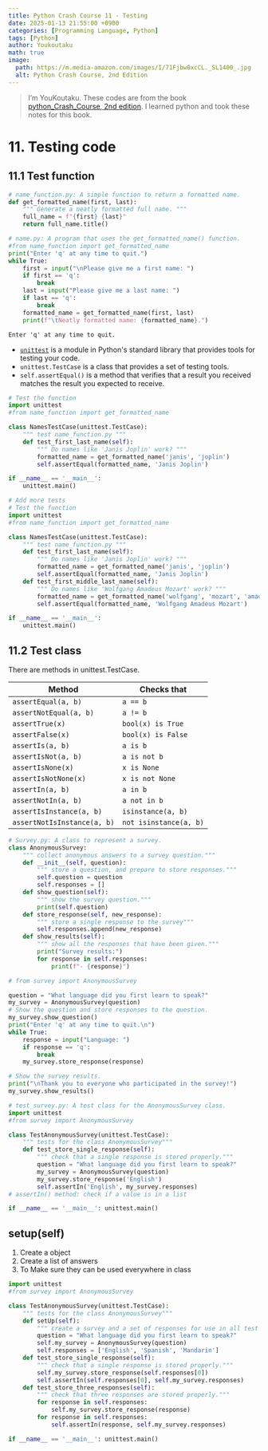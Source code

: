 ```yaml
---
title: Python Crash Course 11 - Testing
date: 2025-01-13 21:55:00 +0900
categories: [Programming Language, Python]
tags: [Python]
author: Youkoutaku
math: true
image:
  path: https://m.media-amazon.com/images/I/71Fjbw0xcCL._SL1400_.jpg
  alt: Python Crash Course, 2nd Edition
---
```


> I’m YouKoutaku. These codes are from the book [python_Crash_Course, 2nd edition](https://books.google.co.jp/books/about/Python_Crash_Course_2nd_Edition.html?id=w1v6DwAAQBAJ&redir_esc=y). I learned python and took these notes for this book.

# 11. Testing code

## 11.1 Test function



```python
# name_function.py: A simple function to return a formatted name.
def get_formatted_name(first, last):
    """ Generate a neatly formatted full name. """
    full_name = f"{first} {last}"
    return full_name.title()
```


```python
# name.py: A program that uses the get_formatted_name() function.
#from name_function import get_formatted_name
print("Enter 'q' at any time to quit.")
while True:
    first = input("\nPlease give me a first name: ")
    if first == 'q':
        break
    last = input("Please give me a last name: ")
    if last == 'q':
        break
    formatted_name = get_formatted_name(first, last)
    print(f"\tNeatly formatted name: {formatted_name}.")
```

    Enter 'q' at any time to quit.
    

- [`unittest`](https://docs.python.org/3/library/unittest.html) is a module in Python's standard library that provides tools for testing your code.
- `unittest.TestCase` is a class that provides a set of testing tools.
- `self.assertEqual()` is a method that verifies that a result you received matches the result you expected to receive.


```python
# Test the function
import unittest
#from name_function import get_formatted_name

class NamesTestCase(unittest.TestCase):
    """ test name_function.py """
    def test_first_last_name(self):
        """ Do names like 'Janis Joplin' work? """
        formatted_name = get_formatted_name('janis', 'joplin')
        self.assertEqual(formatted_name, 'Janis Joplin')

if __name__ == '__main__':
    unittest.main()
```


```python
# Add more tests
# Test the function
import unittest
#from name_function import get_formatted_name

class NamesTestCase(unittest.TestCase):
    """ test name_function.py """
    def test_first_last_name(self):
        """ Do names like 'Janis Joplin' work? """
        formatted_name = get_formatted_name('janis', 'joplin')
        self.assertEqual(formatted_name, 'Janis Joplin')
    def test_first_middle_last_name(self):
        """ Do names like 'Wolfgang Amadeus Mozart' work? """
        formatted_name = get_formatted_name('wolfgang', 'mozart', 'amadeus')
        self.assertEqual(formatted_name, 'Wolfgang Amadeus Mozart')

if __name__ == '__main__':
    unittest.main()
```

## 11.2 Test class
There are methods in unittest.TestCase.

| Method                      | Checks that            |
| --------------------------- | ---------------------- |
| `assertEqual(a, b)`         | `a == b`               |
| `assertNotEqual(a, b)`      | `a != b`               |
| `assertTrue(x)`             | `bool(x) is True`      |
| `assertFalse(x)`            | `bool(x) is False`     |
| `assertIs(a, b)`            | `a is b`               |
| `assertIsNot(a, b)`         | `a is not b`           |
| `assertIsNone(x)`           | `x is None`            |
| `assertIsNotNone(x)`        | `x is not None`        |
| `assertIn(a, b)`            | `a in b`               |
| `assertNotIn(a, b)`         | `a not in b`           |
| `assertIsInstance(a, b)`    | `isinstance(a, b)`     |
| `assertNotIsInstance(a, b)` | `not isinstance(a, b)` |



```python
# Survey.py: A class to represent a survey.
class AnonymousSurvey:  
    """ collect anonymous answers to a survey question."""
    def __init__(self, question):
        """ store a question, and prepare to store responses."""
        self.question = question
        self.responses = []
    def show_question(self):
        """ show the survey question."""
        print(self.question)
    def store_response(self, new_response):
        """ store a single response to the survey"""
        self.responses.append(new_response)
    def show_results(self):
        """ show all the responses that have been given."""
        print("Survey results:")
        for response in self.responses:
            print(f"- {response}")
```


```python
# from survey import AnonymousSurvey

question = "What language did you first learn to speak?"
my_survey = AnonymousSurvey(question)
# Show the question and store responses to the question.
my_survey.show_question()
print("Enter 'q' at any time to quit.\n")
while True:
    response = input("Language: ")
    if response == 'q':
        break
    my_survey.store_response(response)

# Show the survey results.
print("\nThank you to everyone who participated in the survey!")
my_survey.show_results()
```


```python
# test_survey.py: A test class for the AnonymousSurvey class.
import unittest 
#from survey import AnonymousSurvey

class TestAnonymousSurvey(unittest.TestCase):
    """ tests for the class AnonymousSurvey"""
    def test_store_single_response(self):
        """ check that a single response is stored properly."""
        question = "What language did you first learn to speak?"
        my_survey = AnonymousSurvey(question)
        my_survey.store_response('English')
        self.assertIn('English', my_survey.responses)
# assertIn() method: check if a value is in a list

if __name__ == '__main__': unittest.main()
```

## setup(self)
1. Create a object
2. Create a list of answers
3. To Make sure they can be used everywhere in class


```python
import unittest
#from survey import AnonymousSurvey

class TestAnonymousSurvey(unittest.TestCase):
    """ tests for the class AnonymousSurvey"""
    def setUp(self):
        """ create a survey and a set of responses for use in all test methods."""
        question = "What language did you first learn to speak?"
        self.my_survey = AnonymousSurvey(question)
        self.responses = ['English', 'Spanish', 'Mandarin']
    def test_store_single_response(self):
        """ check that a single response is stored properly."""
        self.my_survey.store_response(self.responses[0])
        self.assertIn(self.responses[0], self.my_survey.responses)
    def test_store_three_responses(self):
        """ check that three responses are stored properly."""
        for response in self.responses:
            self.my_survey.store_response(response)
        for response in self.responses:
            self.assertIn(response, self.my_survey.responses)

if __name__ == '__main__': unittest.main()
```